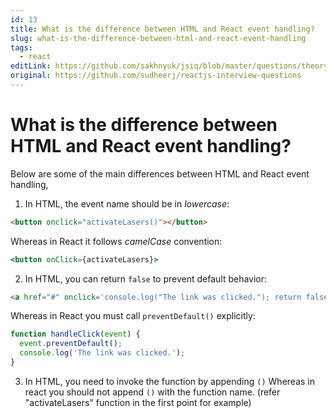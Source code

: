 ```yaml
---
id: 13
title: What is the difference between HTML and React event handling?
slug: what-is-the-difference-between-html-and-react-event-handling
tags:
  - react
editLink: https://github.com/sakhnyuk/jsiq/blob/master/questions/theory/react/13.md
original: https://github.com/sudheerj/reactjs-interview-questions
---
```


# What is the difference between HTML and React event handling?

Below are some of the main differences between HTML and React event handling,

1. In HTML, the event name should be in _lowercase_:

```html
<button onclick="activateLasers()"></button>
```

Whereas in React it follows _camelCase_ convention:

```jsx
<button onClick={activateLasers}>
```

2. In HTML, you can return `false` to prevent default behavior:

```html
<a href="#" onclick='console.log("The link was clicked."); return false;' />
```

Whereas in React you must call `preventDefault()` explicitly:

```javascript
function handleClick(event) {
  event.preventDefault();
  console.log('The link was clicked.');
}
```

3. In HTML, you need to invoke the function by appending `()` Whereas in react you should not append `()` with the function name. (refer "activateLasers" function in the first point for example)
